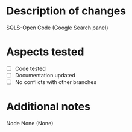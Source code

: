# Description of changes
SQLS-Open Code (Google Search panel)

# Aspects tested
- [ ] Code tested
- [ ] Documentation updated
- [ ] No conflicts with other branches

# Additional notes
Node
None
(None)
